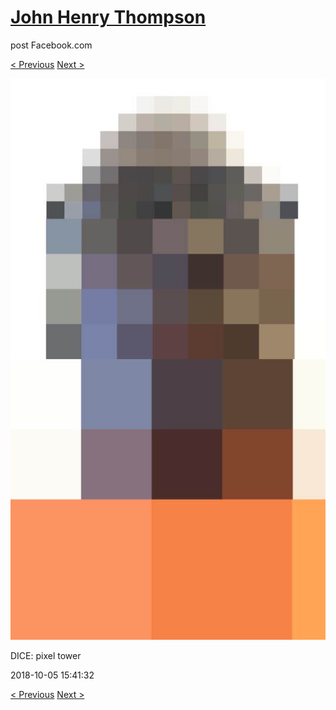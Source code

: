 # [John Henry Thompson](../README.md)
post Facebook.com

[< Previous](2018-10-05-2.md) [Next >](2018-10-05-4.md)

[![](../media/2018-10-05/Timeline-Photos-DICE-pixel-tower-1.jpg)](../README.md)

DICE: pixel tower

2018-10-05 15:41:32

[< Previous](2018-10-05-2.md) [Next >](2018-10-05-4.md)